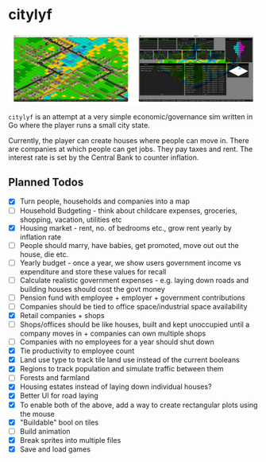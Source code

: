 # citylyf

![Screenshot](/screenshot.png)

`citylyf` is an attempt at a very simple economic/governance sim written in Go where the player runs a small city state.

Currently, the player can create houses where people can move in. There are companies at which people can
get jobs. They pay taxes and rent. The interest rate is set by the Central Bank to counter inflation.

## Planned Todos

- [x] Turn people, households and companies into a map
- [ ] Household Budgeting - think about childcare expenses, groceries, shopping, vacation, utilities etc
- [x] Housing market - rent, no. of bedrooms etc., grow rent yearly by inflation rate
- [ ] People should marry, have babies, get promoted, move out out the house, die etc.
- [ ] Yearly budget - once a year, we show users government income vs expenditure and store these values for recall
- [ ] Calculate realistic government expenses - e.g. laying down roads and building houses should cost the govt money
- [ ] Pension fund with employee + employer + government contributions
- [ ] Companies should be tied to office space/industrial space availability
- [x] Retail companies + shops
- [ ] Shops/offices should be like houses, built and kept unoccupied until a company moves in + companies can own multiple shops
- [ ] Companies with no employees for a year should shut down
- [x] Tie productivity to employee count
- [x] Land use type to track tile land use instead of the current booleans
- [x] Regions to track population and simulate traffic between them
- [ ] Forests and farmland
- [x] Housing estates instead of laying down individual houses?
- [x] Better UI for road laying
- [x] To enable both of the above, add a way to create rectangular plots using the mouse
- [x] "Buildable" bool on tiles
- [ ] Build animation
- [x] Break sprites into multiple files
- [x] Save and load games